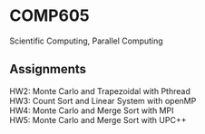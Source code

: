 # COMP605
Scientific Computing, Parallel Computing

## Assignments
HW2: Monte Carlo and Trapezoidal with Pthread <br />
HW3: Count Sort and Linear System with openMP <br />
HW4: Monte Carlo and Merge Sort with MPI <br />
HW5: Monte Carlo and Merge Sort with UPC++

